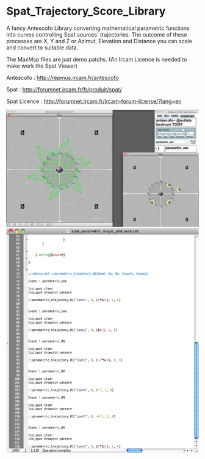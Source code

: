 # Spat_Trajectory_Score_Library


A fancy Antescofo Library converting mathematical parametric functions into curves controlling Spat sources' trajectories. 
The outcome of these processes are X, Y and Z or Azimut, Elevation and Distance you can scale and convert to suitable data.

The MaxMsp files are just demo patchs. (An Ircam Licence is needed to make work the Spat Viewer)

Antescofo : http://repmus.ircam.fr/antescofo

Spat : http://forumnet.ircam.fr/fr/produit/spat/

Spat Licence : http://forumnet.ircam.fr/ircam-forum-license/?lang=en


![A screenshot of your theme](https://github.com/nadirB/Spat_Trajectory_Score_Library/blob/master/screen_caps_01.jpg)
![A screenshot of your theme](https://github.com/nadirB/Spat_Trajectory_Score_Library/blob/master/screen_caps_02.jpg)
